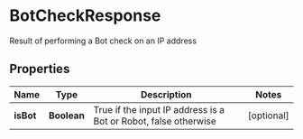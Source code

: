 

# BotCheckResponse

Result of performing a Bot check on an IP address
## Properties

Name | Type | Description | Notes
------------ | ------------- | ------------- | -------------
**isBot** | **Boolean** | True if the input IP address is a Bot or Robot, false otherwise |  [optional]



